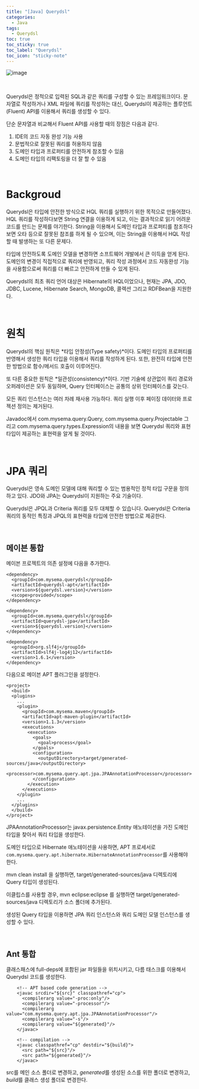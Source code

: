 ```yaml
---
title: "[Java] Querydsl"
categories:
  - Java
tags:
  - Querydsl
toc: true
toc_sticky: true
toc_label: "Querydsl"
toc_icon: "sticky-note"
---
```


![image](https://github.com/leechanwoo-kor/leechanwoo-kor.github.io/assets/55765292/9bb7e3ef-9ca0-4155-9305-95c1df45d626)

<br>

Querydsl은 정적으로 입력된 SQL과 같은 쿼리를 구성할 수 있는 프레임워크이다. 문자열로 작성하거나 XML 파일에 쿼리를 작성하는 대신, Querydsl이 제공하는 플루언트(Fluent) API를 이용해서 쿼리를 생성할 수 있다.

단순 문자열과 비교해서 Fluent API를 사용할 때의 장점은 다음과 같다.

1. IDE의 코드 자동 완성 기능 사용
2. 문법적으로 잘못된 쿼리를 허용하지 않음
3. 도메인 타입과 프로퍼티를 안전하게 참조할 수 있음
4. 도메인 타입의 리팩토링을 더 잘 할 수 있음

<br>

# Backgroud

Querydsl은 타입에 안전한 방식으로 HQL 쿼리를 실행하기 위한 목적으로 만들어졌다. HQL 쿼리를 작성하다보면 String 연결을 이용하게 되고, 이는 결과적으로 읽기 어려운 코드를 만드는 문제를 야기한다. String을 이용해서 도메인 타입과 프로퍼티를 참조하다보면 오타 등으로 잘못된 참조를 하게 될 수 있으며, 이는 String을 이용해서 HQL 작성할 때 발생하는 또 다른 문제다.

타입에 안전하도록 도메인 모델을 변경하면 소프트웨어 개발에서 큰 이득을 얻게 된다. 도메인의 변경이 직접적으로 쿼리에 반영되고, 쿼리 작성 과정에서 코드 자동완성 기능을 사용함으로써 쿼리를 더 빠르고 안전하게 만들 수 있게 된다.

Querydsl의 최초 쿼리 언어 대상은 Hibernate의 HQL이었으나, 현재는 JPA, JDO, JDBC, Lucene, Hibernate Search, MongoDB, 콜렉션 그리고 RDFBean을 지원한다.

<br>

# 원칙

Querydsl의 핵심 원칙은 *타입 안정성(Type safety)*이다. 도메인 타입의 프로퍼티를 반영해서 생성한 쿼리 타입을 이용해서 쿼리를 작성하게 된다. 또한, 완전히 타입에 안전한 방법으로 함수/메서드 호출이 이루어진다.

또 다른 중요한 원칙은 *일관성(consistency)*이다. 기반 기술에 상관없이 쿼리 경로와 오퍼레이션은 모두 동일하며, Query 인터페이스는 공통의 상위 인터페이스를 갖는다.

모든 쿼리 인스턴스는 여러 차례 재사용 가능하다. 쿼리 실행 이후 페이징 데이터와 프로젝션 정의는 제거된다.

Javadoc에서 com.mysema.query.Query, com.mysema.query.Projectable 그리고 com.mysema.query.types.Expression의 내용을 보면 Querydsl 쿼리와 표현 타입이 제공하는 표현력을 알게 될 것이다.

<br>

# JPA 쿼리

Querydsl은 영속 도메인 모델에 대해 쿼리할 수 있는 범용적인 정적 타입 구문을 정의하고 있다. JDO와 JPA는 Querydsl이 지원하는 주요 기술이다.

Querydsl은 JPQL과 Criteria 쿼리를 모두 대체할 수 있습니다. Querydsl은 Criteria 쿼리의 동적인 특징과 JPQL의 표현력을 타입에 안전한 방법으로 제공한다.

<br>

## 메이븐 통합

메이븐 프로젝트의 의존 설정에 다음을 추가한다.

```
<dependency>
  <groupId>com.mysema.querydsl</groupId>
  <artifactId>querydsl-apt</artifactId>
  <version>${querydsl.version}</version>
  <scope>provided</scope>
</dependency>

<dependency>
  <groupId>com.mysema.querydsl</groupId>
  <artifactId>querydsl-jpa</artifactId>
  <version>${querydsl.version}</version>
</dependency>

<dependency>
  <groupId>org.slf4j</groupId>
  <artifactId>slf4j-log4j12</artifactId>
  <version>1.6.1</version>
</dependency>
```

다음으로 메이븐 APT 플러그인을 설정한다.

```
<project>
  <build>
  <plugins>
    ...
    <plugin>
      <groupId>com.mysema.maven</groupId>
      <artifactId>apt-maven-plugin</artifactId>
      <version>1.1.3</version>
      <executions>
        <execution>
          <goals>
            <goal>process</goal>
          </goals>
          <configuration>
            <outputDirectory>target/generated-sources/java</outputDirectory>
            <processor>com.mysema.query.apt.jpa.JPAAnnotationProcessor</processor>
          </configuration>
        </execution>
      </executions>
    </plugin>
    ...
  </plugins>
  </build>
</project>
```

JPAAnnotationProcessor는 javax.persistence.Entity 애노테이션을 가진 도메인 타입을 찾아서 쿼리 타입을 생성한다.

도메인 타입으로 Hibernate 애노테이션을 사용하면, APT 프로세서로 `com.mysema.query.apt.hibernate.HibernateAnnotationProcessor`를 사용해야 한다.

mvn clean install 을 실행하면, target/generated-sources/java 디렉토리에 Query 타입이 생성된다.

이클립스를 사용할 경우, mvn eclipse:eclipse 를 실행하면 target/generated-sources/java 디렉토리가 소스 폴더에 추가된다.

생성된 Query 타입을 이용하면 JPA 쿼리 인스턴스와 쿼리 도메인 모델 인스턴스를 생성할 수 있다.

<br>

## Ant 통합

클래스패스에 full-deps에 포함된 jar 파일들을 위치시키고, 다름 태스크를 이용해서 Querydsl 코드를 생성한다.

```
    <!-- APT based code generation -->
    <javac srcdir="${src}" classpathref="cp">
      <compilerarg value="-proc:only"/>
      <compilerarg value="-processor"/>
      <compilerarg value="com.mysema.query.apt.jpa.JPAAnnotationProcessor"/>
      <compilerarg value="-s"/>
      <compilerarg value="${generated}"/>
    </javac>

    <!-- compilation -->
    <javac classpathref="cp" destdir="${build}">
      <src path="${src}"/>
      <src path="${generated}"/>
    </javac>
```

src를 메인 소스 폴더로 변경하고, *generated*를 생성된 소스를 위한 폴더로 변경하고, *build*를 클래스 생성 폴더로 변경한다.
